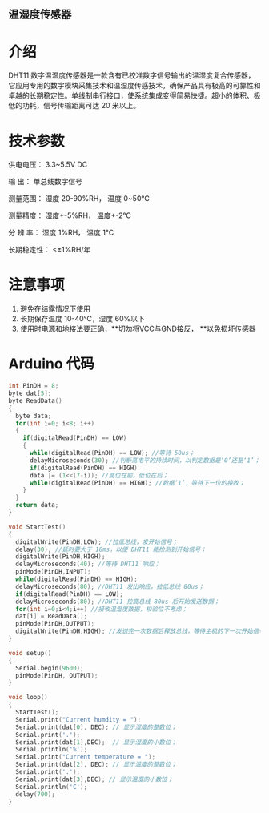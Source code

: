 ## 温湿度传感器

# 介绍

DHT11 数字温湿度传感器是一款含有已校准数字信号输出的温湿度复合传感器，它应用专用的数字模块采集技术和温湿度传感技术，确保产品具有极高的可靠性和卓越的长期稳定性。单线制串行接口，使系统集成变得简易快捷。超小的体积、极低的功耗，信号传输距离可达 20 米以上。

# 技术参数

供电电压： 3.3~5.5V DC

输 出： 单总线数字信号

测量范围： 湿度 20-90%RH， 温度 0~50℃

测量精度： 湿度+-5%RH， 温度+-2℃

分 辨 率： 湿度 1%RH， 温度 1℃

长期稳定性： &lt;±1%RH/年

# 注意事项

1. 避免在结露情况下使用
2. 长期保存温度 10-40℃，湿度 60%以下
3. 使用时电源和地接法要正确，**切勿将VCC与GND接反， **以免损坏传感器

# Arduino 代码

```cpp
int PinDH = 8;
byte dat[5];
byte ReadData()
{
  byte data;
  for(int i=0; i<8; i++)
  {
    if(digitalRead(PinDH) == LOW)
    {
      while(digitalRead(PinDH) == LOW); //等待 50us；
      delayMicroseconds(30); //判断高电平的持续时间，以判定数据是‘0’还是‘1’；
      if(digitalRead(PinDH) == HIGH)
      data |= (1<<(7-i)); //高位在前，低位在后；
      while(digitalRead(PinDH) == HIGH); //数据‘1’，等待下一位的接收；
    }
  }
  return data;
}

void StartTest()
{
  digitalWrite(PinDH,LOW); //拉低总线，发开始信号；
  delay(30); //延时要大于 18ms，以便 DHT11 能检测到开始信号；
  digitalWrite(PinDH,HIGH);
  delayMicroseconds(40); //等待 DHT11 响应；
  pinMode(PinDH,INPUT);
  while(digitalRead(PinDH) == HIGH);
  delayMicroseconds(80); //DHT11 发出响应，拉低总线 80us；
  if(digitalRead(PinDH) == LOW);
  delayMicroseconds(80); //DHT11 拉高总线 80us 后开始发送数据；
  for(int i=0;i<4;i++) //接收温湿度数据，校验位不考虑；
  dat[i] = ReadData();
  pinMode(PinDH,OUTPUT);
  digitalWrite(PinDH,HIGH); //发送完一次数据后释放总线，等待主机的下一次开始信号；
}

void setup()
{
  Serial.begin(9600);
  pinMode(PinDH, OUTPUT);
}

void loop()
{
  StartTest();
  Serial.print("Current humdity = ");
  Serial.print(dat[0], DEC); // 显示湿度的整数位；
  Serial.print('.');
  Serial.print(dat[1],DEC);  // 显示湿度的小数位；
  Serial.println('%');
  Serial.print("Current temperature = ");
  Serial.print(dat[2], DEC); // 显示温度的整数位；
  Serial.print('.');
  Serial.print(dat[3],DEC); // 显示温度的小数位；
  Serial.println('C');
  delay(700);
}
```



